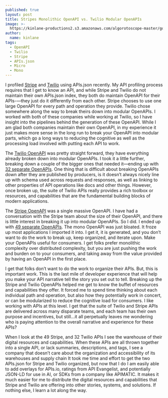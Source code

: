 ```yaml
---
published: true
layout: post
title: Stripes Monolithic OpenAPI vs. Twilio Modular OpenAPIs
image: >-
  https://kinlane-productions2.s3.amazonaws.com/algorotoscope-master/gone-with-the-wind-containers-stack.jpeg
author:
  name: kinlane
tags:
  - OpenAPI
  - Twilio
  - Stripe
  - APIs.json
  - Micro
  - Mono
---
```

I profiled [Stripe](https://github.com/apis-json/artisanal/blob/main/apis/stripe/apis.yml) and [Twilio](https://github.com/apis-json/artisanal/blob/main/apis/twilio/apis.yml) using APIs.json recently. My API profiling process requires that I get to know an API, and while Stripe and Twilio do not maintain their own APIs.json index, they both do maintain OpenAPI for their APIs-—they just do it differently from each other. Stripe chooses to use one large OpenAPI for every path and operation they provide. Twilio chose somewhere along the way to break theirs down into modular OpenAPIs. I worked with both of these companies while working at Twilio, so I have insight into the pipelines behind the generation of these OpenAPI. While I am glad both companies maintain their own OpenAPI, in my experience it just makes more sense in the long run to break your OpenAPI into modular parts, which  go a long ways to reducing the cognitive as well as the processing load involved with putting each API to work.

The [Twilio OpenAPI](https://github.com/twilio/twilio-oai) was pretty straight forward, they have everything already broken down into modular OpenAPIs. I took it a little further, breaking down a couple of the bigger ones that needed it—ending up with [32 separate OpenAPIs](https://github.com/apis-json/artisanal/tree/main/apis/twilio/properties). One thing that is difficult about breaking OpenAPIs down after they are published by producers, is it doesn’t always nicely line up with schema used across requests and responses, as well as linking to other properties of API operations like docs and other things. However, once broken up, the suite of Twilio APIs really provides a rich toolbox or resources, and capabilities that are the fundamental building blocks of modern applications.

The [Stripe OpenAPI](https://github.com/stripe/openapi) was a single massive OpenAPI. I have had a conversation with the Stripe team about the size of their OpenAPI, and there is little interest in breaking it up into modular OpenAPIs. So I did. I ended up with [49 separate OpenAPIs](https://github.com/apis-json/artisanal/tree/main/apis/stripe/properties). The mono OpenAPI was just bloated. It froze up most applications I imported it into. I get it, it is generated, and you don’t want to do the work to break up, keep organized, and iterate upon. Make your OpenAPIs useful for consumers. I get folks prefer monolithic complexity over distributed complexity, but you are just pushing the work and burden on to your consumers, and taking away from the value provided by having an OpenAPI in the first place.

I get that folks don’t want to do the work to organize their APIs. But, this is important work. This is the last mile of developer experience that will help you make your API narrative tell the story you set out to tell. Breaking up the Stripe and Twilio OpenAPIs helped me get to know the buffet of resources and capabilities they offer. It forced me to spend time thinking about each individual path and operation, but also how they potentially work in concert, or can be modularized to reduce the cognitive load for consumers. I like working with APIs at this level. I get that the suite of Twilio and Stripe APIs are delivered across many disparate teams, and each team has their own purpose and incentives, but still...it all perpetually leaves me wondering who is paying attention to the overall narrative and experience for these APIs?

When I look at the 49 Stripe, and 32 Twilio APIs I see the warehouse of their digital resources and capabilities. When these APIs are all thrown together into a single API, or lack summaries, descriptions, and tags, I see a company that doesn’t care about the organization and accessibility of its warehouses and supply chain It took me time and effort to get the two APIs.json for Stripe and Twilio organized, but now that I do I am easily able to add overlays for APIs.io, ratings from API Evangelist, and potentially JSON-LD for use in AI, or SDKs from a company like APIMATIC. It makes it much easier for me to distribute the digital resources and capabilities that Stripe and Twilio are offering into other stories, systems, and solutions. If nothing else, I learn a lot along the way.